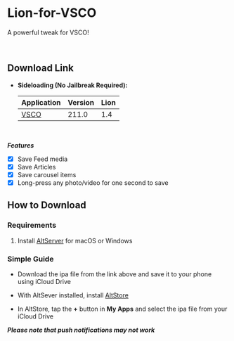 # Lion-for-VSCO
A powerful tweak for VSCO!


&nbsp;

## Download Link

* **Sideloading (No Jailbreak Required):** 
   
    | Application | Version | Lion |
    | --- | --- | --- |
    | [VSCO](https://mega.nz/file/AEokiLTI#r9J1R2ahvuv_auFzmRXHaH96o49XB20OWGdzWxNVB-I) | 211.0 | 1.4 |

        
&nbsp;

***Features***

- [x] Save Feed media
- [x] Save Articles
- [x] Save carousel items
- [x] Long-press any photo/video for one second to save

## How to Download

### Requirements

1. Install [AltServer](https://altstore.io/) for macOS or Windows 

### Simple Guide

* Download the ipa file from the link above and save it to your phone using iCloud Drive 

* With AltSever installed, install [AltStore](https://altstore.io/faq/)  

* In AltStore, tap the **+** button in **My Apps** and select the ipa file from your iCloud Drive 


***Please note that push notifications may not work***


